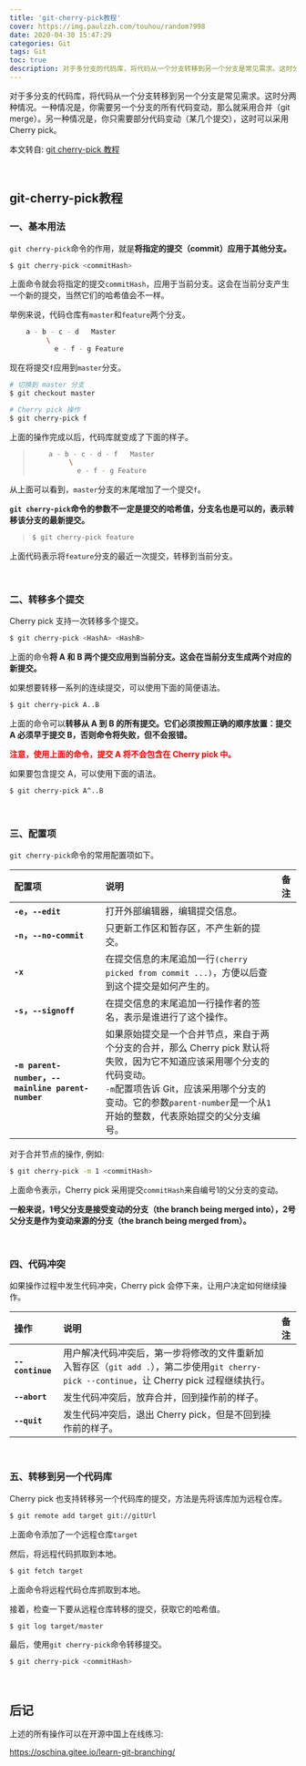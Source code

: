 ```yaml
---
title: 'git-cherry-pick教程'
cover: https://img.paulzzh.com/touhou/random?998
date: 2020-04-30 15:47:29
categories: Git
tags: Git
toc: true
description: 对于多分支的代码库，将代码从一个分支转移到另一个分支是常见需求。这时分两种情况。一种情况是，你需要另一个分支的所有代码变动，那么就采用合并（git merge）。另一种情况是，你只需要部分代码变动（某几个提交），这时可以采用 Cherry pick。
---
```


对于多分支的代码库，将代码从一个分支转移到另一个分支是常见需求。这时分两种情况。一种情况是，你需要另一个分支的所有代码变动，那么就采用合并（git merge）。另一种情况是，你只需要部分代码变动（某几个提交），这时可以采用 Cherry pick。

本文转自: [git cherry-pick 教程](http://www.ruanyifeng.com/blog/2020/04/git-cherry-pick.html)

<br/>

<!--more-->

<!-- **目录:** -->

<!-- toc -->

<!-- <br/> -->

## git-cherry-pick教程

### 一、基本用法

`git cherry-pick`命令的作用，就是**将指定的提交（commit）应用于其他分支。**

```bash
$ git cherry-pick <commitHash>
```

上面命令就会将指定的提交`commitHash`，应用于当前分支。这会在当前分支产生一个新的提交，当然它们的哈希值会不一样。

举例来说，代码仓库有`master`和`feature`两个分支。

```bash
    a - b - c - d   Master
         \
           e - f - g Feature
```

现在将提交`f`应用到`master`分支。

```bash
# 切换到 master 分支
$ git checkout master

# Cherry pick 操作
$ git cherry-pick f
```

上面的操作完成以后，代码库就变成了下面的样子。

>   ```bash
>       a - b - c - d - f   Master
>            \
>              e - f - g Feature
>   ```

从上面可以看到，`master`分支的末尾增加了一个提交`f`。

**`git cherry-pick`命令的参数不一定是提交的哈希值，分支名也是可以的，表示转移该分支的最新提交。**

>   ```bash
>   $ git cherry-pick feature
>   ```

上面代码表示将`feature`分支的最近一次提交，转移到当前分支。

<br/>

### 二、转移多个提交

Cherry pick 支持一次转移多个提交。

```bash
$ git cherry-pick <HashA> <HashB>
```

上面的命令**将 A 和 B 两个提交应用到当前分支。这会在当前分支生成两个对应的新提交。**

如果想要转移一系列的连续提交，可以使用下面的简便语法。

```bash
$ git cherry-pick A..B 
```

上面的命令可以**转移从 A 到 B 的所有提交。它们必须按照正确的顺序放置：提交 A 必须早于提交 B，否则命令将失败，但不会报错。**

<font color="#f00">**注意，使用上面的命令，提交 A 将不会包含在 Cherry pick 中。**</font>

如果要包含提交 A，可以使用下面的语法。

```bash
$ git cherry-pick A^..B 
```

<br/>

### 三、配置项

`git cherry-pick`命令的常用配置项如下。

| 配置项                                             | 说明                                                         | 备注 |
| :------------------------------------------------- | :----------------------------------------------------------- | ---- |
| **`-e`，`--edit`**                                 | 打开外部编辑器，编辑提交信息。                               |      |
| **`-n`，`--no-commit`**                            | 只更新工作区和暂存区，不产生新的提交。                       |      |
| **`-x`**                                           | 在提交信息的末尾追加一行`(cherry picked from commit ...)`，方便以后查到这个提交是如何产生的。 |      |
| **`-s`，`--signoff`**                              | 在提交信息的末尾追加一行操作者的签名，表示是谁进行了这个操作。 |      |
| **`-m parent-number`，`--mainline parent-number`** | 如果原始提交是一个合并节点，来自于两个分支的合并，那么 Cherry pick 默认将失败，因为它不知道应该采用哪个分支的代码变动。<br />`-m`配置项告诉 Git，应该采用哪个分支的变动。它的参数`parent-number`是一个从`1`开始的整数，代表原始提交的父分支编号。 |      |

对于合并节点的操作, 例如:

```bash
$ git cherry-pick -m 1 <commitHash>
```

上面命令表示，Cherry pick 采用提交`commitHash`来自编号1的父分支的变动。

**一般来说，1号父分支是接受变动的分支（the branch being merged into），2号父分支是作为变动来源的分支（the branch being merged from）。** 

<br/>

### 四、代码冲突

如果操作过程中发生代码冲突，Cherry pick 会停下来，让用户决定如何继续操作。

| 操作             | 说明                                                         | 备注 |
| :--------------- | :----------------------------------------------------------- | ---- |
| **`--continue`** | 用户解决代码冲突后，第一步将修改的文件重新加入暂存区（`git add .`），第二步使用`git cherry-pick --continue`，让 Cherry pick 过程继续执行。 |      |
| **`--abort`**    | 发生代码冲突后，放弃合并，回到操作前的样子。                 |      |
| **`--quit`**     | 发生代码冲突后，退出 Cherry pick，但是不回到操作前的样子。   |      |

<br/>

### 五、转移到另一个代码库

Cherry pick 也支持转移另一个代码库的提交，方法是先将该库加为远程仓库。

```bash
$ git remote add target git://gitUrl
```

上面命令添加了一个远程仓库`target`

然后，将远程代码抓取到本地。

```bash
$ git fetch target
```

上面命令将远程代码仓库抓取到本地。

接着，检查一下要从远程仓库转移的提交，获取它的哈希值。

```bash
$ git log target/master
```

最后，使用`git cherry-pick`命令转移提交。

```bash
$ git cherry-pick <commitHash>
```

<br/>

## 后记

上述的所有操作可以在开源中国上在线练习:

https://oschina.gitee.io/learn-git-branching/

<br/>